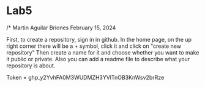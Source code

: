 # Lab5

/* Martin Aguilar Briones
February 15, 2024

First, to create a repository, sign in in github. In the home page, on the up right corner there will be a + symbol, click it and click on "create new repository"
Then create a name for it and choose whether you want to make it public or private. Also you can add a readme file to describe what your repository is about.

Token = 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


